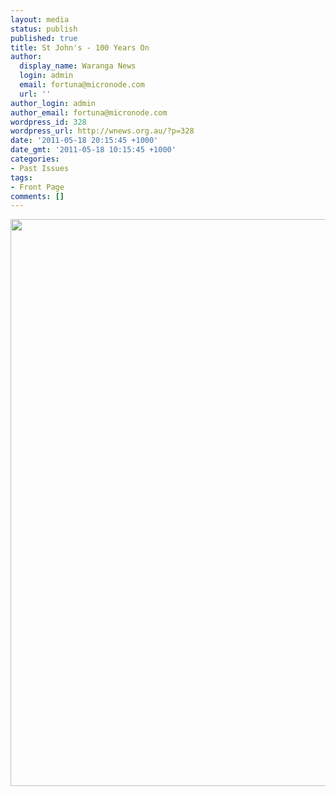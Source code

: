 ```yaml
---
layout: media
status: publish
published: true
title: St John's - 100 Years On
author:
  display_name: Waranga News
  login: admin
  email: fortuna@micronode.com
  url: ''
author_login: admin
author_email: fortuna@micronode.com
wordpress_id: 328
wordpress_url: http://wnews.org.au/?p=328
date: '2011-05-18 20:15:45 +1000'
date_gmt: '2011-05-18 10:15:45 +1000'
categories:
- Past Issues
tags:
- Front Page
comments: []
---
```


<a href="http://wnews.org.au/wp-content/uploads/2011/05/frontpage-20110519.pdf"><img class="alignnone size-full wp-image-325" title="Front Page - 19 May 2011" src="http://wnews.org.au/wp-content/uploads/2011/05/frontpage-20110519.png" alt="" width="624" height="907" /></a>
